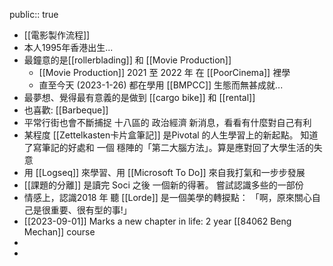 public:: true

- [[電影製作流程]]
- 本人1995年香港出生...
- 最鐘意的是[[rollerblading]] 和 [[Movie Production]]
	- [[Movie Production]]  2021 至 2022 年 在 [[PoorCinema]] 裡學
	- 直至今天 (2023-1-26) 都在學用 [[BMPCC]] 生態而無甚成就...
- 最夢想、覺得最有意義的是做到 [[cargo bike]] 和 [[rental]]
- 也喜歡: [[Barbeque]]
- 平常行街也會不斷捕捉 十八區的 政治經濟 新消息，看看有什麼對自己有利
- 某程度 [[Zettelkasten卡片盒筆記]] 是Pivotal 的人生學習上的新起點。 知道了寫筆記的好處和 一個 穩陣的「第二大腦方法」。算是應對回了大學生活的失意
- 用 [[Logseq]] 來學習、用 [[Microsoft To Do]] 來自我打氣和一步步發展
- [[課題的分離]] 是讀完 Soci 之後 一個新的得著。 嘗試認識多些的一部份
- 情感上，認識2018 年 聽 [[Lorde]] 是一個美學的轉捩點： 「啊，原來關心自己是很重要、很有型的事!」
- [[2023-09-01]] Marks a new chapter in life: 2 year [[84062 Beng Mechan]] course
-
-